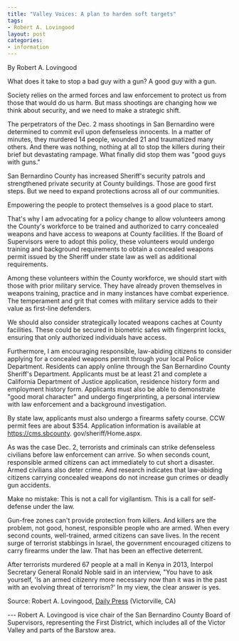 ```yaml
---
title: "Valley Voices: A plan to harden soft targets"
tags:
- Robert A. Lovingood
layout: post
categories:
- information
---
```


By Robert A. Lovingood

What does it take to stop a bad guy with a gun? A good guy with a gun.

Society relies on the armed forces and law enforcement to protect us from those that would do us harm. But mass shootings are changing how we think about security, and we need to make a strategic shift.

The perpetrators of the Dec. 2 mass shootings in San Bernardino were determined to commit evil upon defenseless innocents. In a matter of minutes, they murdered 14 people, wounded 21 and traumatized many others. And there was nothing, nothing at all to stop the killers during their brief but devastating rampage. What finally did stop them was "good guys with guns."

San Bernardino County has increased Sheriff's security patrols and strengthened private security at County buildings. Those are good first steps. But we need to expand protections across all of our communities.

Empowering the people to protect themselves is a good place to start.

That's why I am advocating for a policy change to allow volunteers among the County's workforce to be trained and authorized to carry concealed weapons and have access to weapons at County facilities. If the Board of Supervisors were to adopt this policy, these volunteers would undergo training and background requirements to obtain a concealed weapons permit issued by the Sheriff under state law as well as additional requirements.

Among these volunteers within the County workforce, we should start with those with prior military service. They have already proven themselves in weapons training, practice and in many instances have combat experience. The temperament and grit that comes with military service adds to their value as first-line defenders.

We should also consider strategically located weapons caches at County facilities. These could be secured in biometric safes with fingerprint locks, ensuring that only authorized individuals have access.

Furthermore, I am encouraging responsible, law-abiding citizens to consider applying for a concealed weapons permit through your local Police Department. Residents can apply online through the San Bernardino County Sheriff's Department. Applicants must be at least 21 and complete a California Department of Justice application, residence history form and employment history form. Applicants must also be able to demonstrate "good moral character" and undergo fingerprinting, a personal interview with law enforcement and a background investigation.

By state law, applicants must also undergo a firearms safety course. CCW permit fees are about $354. Application information is available at https://cms.sbcounty. gov/sheriff/Home.aspx.

As was the case Dec. 2, terrorists and criminals can strike defenseless civilians before law enforcement can arrive. So when seconds count, responsible armed citizens can act immediately to cut short a disaster. Armed civilians also deter crime. And research indicates that law-abiding citizens carrying concealed weapons do not increase gun crimes or deadly gun accidents.

Make no mistake: This is not a call for vigilantism. This is a call for self-defense under the law.

Gun-free zones can't provide protection from killers. And killers are the problem, not good, honest, responsible people who are armed. When every second counts, well-trained, armed citizens can save lives. In the recent surge of terrorist stabbings in Israel, the government encouraged citizens to carry firearms under the law. That has been an effective deterrent.

After terrorists murdered 67 people at a mall in Kenya in 2013, Interpol Secretary General Ronald Noble said in an interview, "You have to ask yourself, 'Is an armed citizenry more necessary now than it was in the past with an evolving threat of terrorism?' In my view, the clear answer is yes.

Source: Robert A. Lovingood, [Daily Press](https://www.vvdailypress.com/) (Victorville, CA)

--- Robert A. Lovingood is vice chair of the San Bernardino County Board of Supervisors, representing the First District, which includes all of the Victor Valley and parts of the Barstow area.
